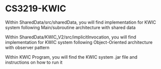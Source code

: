 # CS3219-KWIC

Within SharedData/src/sharedData, you will find implementation for KWIC system following Main/subroutine architecture with shared data

Within SharedData/KWIC_V2/src/implicitInvocation, you will find implementation for KWIC system following Object-Oriented architecture with observer pattern

Within KWIC Program, you will find the KWIC system .jar file and instructions on how to run it